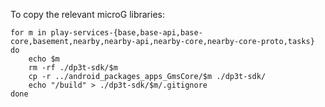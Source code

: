 To copy the relevant microG libraries:

```
for m in play-services-{base,base-api,base-core,basement,nearby,nearby-api,nearby-core,nearby-core-proto,tasks}
do 
    echo $m
    rm -rf ./dp3t-sdk/$m
    cp -r ../android_packages_apps_GmsCore/$m ./dp3t-sdk/
    echo "/build" > ./dp3t-sdk/$m/.gitignore
done
```

